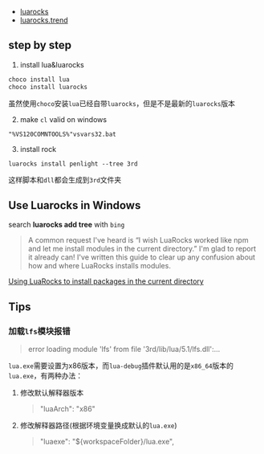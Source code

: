 - [luarocks](https://luarocks.org/)
- [luarocks.trend](https://luarocks.org/stats/dependencies)

## step by step
1. install lua&luarocks
```cmd
choco install lua
choco install luarocks
```
虽然使用`choco`安装`lua`已经自带`luarocks`，但是不是最新的`luarocks`版本

2. make `cl` valid on windows
```
"%VS120COMNTOOLS%"vsvars32.bat
```

3. install rock
```
luarocks install penlight --tree 3rd
```
这样脚本和`dll`都会生成到`3rd`文件夹

## Use Luarocks in Windows
search **luarocks add tree** with `bing`
> A common request I've heard is “I wish LuaRocks worked like npm and let me install modules in the current directory.” I'm glad to report it already can! I've written this guide to clear up any confusion about how and where LuaRocks installs modules.

[Using LuaRocks to install packages in the current directory](https://leafo.net/guides/customizing-the-luarocks-tree.html)


## Tips
### 加载`lfs`模块报错
> error loading module 'lfs' from file '3rd/lib/lua/5.1/lfs.dll':...

`lua.exe`需要设置为x86版本，而`lua-debug`插件默认用的是`x86_64`版本的`lua.exe`，有两种办法：
1. 修改默认解释器版本
   > "luaArch": "x86"
2. 修改解释器路径(根据环境变量换成默认的`lua.exe`)
   > "luaexe": "${workspaceFolder}/lua.exe",
